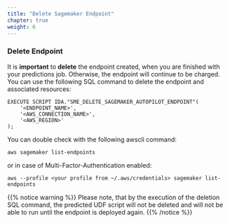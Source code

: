 ```yaml
---
title: "Delete Sagemaker Endpoint"
chapter: true
weight: 6
---
```


### Delete Endpoint

It is <b>important</b> to <b>delete</b> the endpoint created, when you are finished with your predictions job. Otherwise, the endpoint will continue to be charged. You can use the following SQL command to delete the endpoint and associated resources:

	EXECUTE SCRIPT IDA."SME_DELETE_SAGEMAKER_AUTOPILOT_ENDPOINT"(
 		'<ENDPOINT_NAME>', 
  	 	'<AWS_CONNECTION_NAME>', 
  		'<AWS_REGION>'
 	); 
 
 You can double check with the following awscli command:
 
 	aws sagemaker list-endpoints
	
or in case of Multi-Factor-Authentication enabled:

	aws --profile <your profile from ~/.aws/credentials> sagemaker list-endpoints

 
 
{{% notice warning %}}
Please note, that by the execution of the deletion SQL command, the predicted UDF script will not be deleted and will not be able to run until the endpoint is deployed again.
{{% /notice %}}